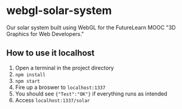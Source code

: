 # webgl-solar-system
Our solar system built using WebGL for the FutureLearn MOOC "3D Graphics for Web Developers."

## How to use it localhost
1. Open a terminal in the project directory
2. `npm install`
3. `npm start`
4. Fire up a broswer to `localhost:1337`
5. You should see `{"Test":"OK"}` if everything runs as intended
6. Access `localhost:1337/solar`


